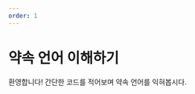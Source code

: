 ```yaml
---
order: 1
---
```


<script setup>
import CodeRunner from "../../docs-component/code-runner.vue"
</script>

# 약속 언어 이해하기

환영합니다! 간단한 코드를 적어보며 약속 언어를 익혀봅시다.

